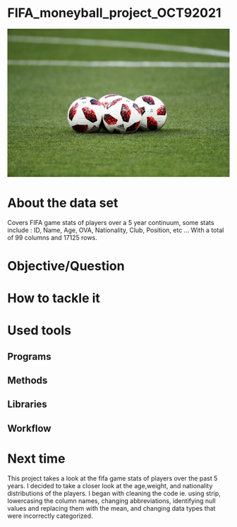 
# FIFA_moneyball_project_OCT92021  
![photo](994544532.jpg) 
# About the data set 
   Covers FIFA game stats of players over a 5 year continuum, some stats include : ID, Name, Age, OVA, Nationality, Club, Position, etc ... With a total of 99 columns and 17125 rows. 
      
# Objective/Question 

# How to tackle it 

# Used tools

## Programs

## Methods

## Libraries

## Workflow 

# Next time 




   This project takes a look at the fifa game stats of players over the past 5 years. I decided to take a closer look at the age,weight, and nationality distributions of the players. I began with cleaning the code ie. using strip, lowercasing the column names, changing abbreviations, identifying null values and replacing them with the mean, and changing data types that were incorrectly categorized. 
    
